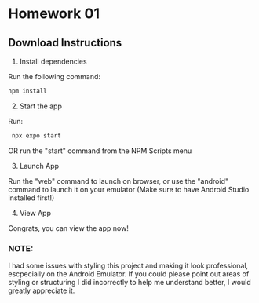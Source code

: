 # Homework 01

## Download Instructions

1. Install dependencies

Run the following command:
   ```bash
   npm install
   ```

2. Start the app

Run:
   ```bash
    npx expo start
   ```
OR run the "start" command from the NPM Scripts menu

3. Launch App

Run the "web" command to launch on browser, or use the "android" command to launch it on your emulator (Make sure to have Android Studio installed first!)

4. View App

Congrats, you can view the app now!


### NOTE:
I had some issues with styling this project and making it look professional, escpecially on the Android Emulator. If you could please point out areas of styling or structuring I did incorrectly to help me understand better, I would greatly appreciate it.
